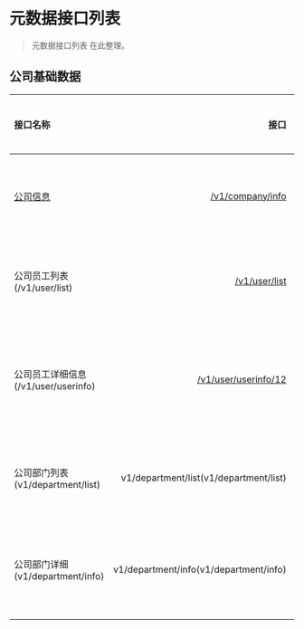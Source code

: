 # 元数据接口列表

> 元数据接口列表 在此整理。 

## 公司基础数据

| 接口名称 |  接口  |  接口描述  |
| :-- | ----:| :--: |
| [公司信息](/v1/company/info) | [/v1/company/info](/v1/company/info)  | 公司基本信息 |
| 公司员工列表(/v1/user/list)| [/v1/user/list](/v1/user/list)  | 公司员工列表  |
| 公司员工详细信息(/v1/user/userinfo) | [/v1/user/userinfo/12](/v1/user/userinfo)  | 公司员工具体信息  |
| 公司部门列表(v1/department/list)| v1/department/list(v1/department/list) |公司部门列表|
| 公司部门详细(v1/department/info)| v1/department/info(v1/department/info) |公司某部门详细|
